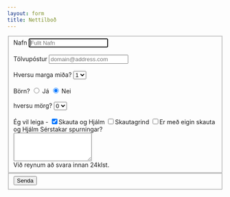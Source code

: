```yaml
---
layout: form
title: Nettilboð
---
```

<form>
  <fieldset class="account-info">
    <label for='name'> Nafn </label>
    <input type="text" name="name" placeholder="Fullt Nafn" required autofocus>
    <br>
    <br>
    <label for='name'> Tölvupóstur </label>
    <input type="email" name="email" placeholder="domain@address.com" required>
    <br>
    <br>
    <label for='name'> Hversu marga miða? </label>
    <select name="midar">
    <option value="1" selected>1</option>
    <option value="2">2</option>
    <option value="3">3</option>
    <option value="4">4</option>
    <option value="5">5</option>
    </select>
    <br>
    <br>
    <label for='born'> Börn? </label>
    <input type="radio" name="born" value="Yes"> Já
    <input type="radio" name="born" value="No" checked> Nei
    <br>
    <Br>
    <label for='name'> hversu mörg? </label> 
        <select name="bornfjoldi">
        <option value="0" selected>0</option>
        <option value="1">1</option>
        <option value="2">2</option>
        <option value="3">3</option>
        <option value="4">4</option>
        <option value="5">5</option>
        </select>
    <br>
    <br>
    <label for='name'> Ég vil leiga - </label> 
      <input type="checkbox" name="SogH" value="skautaoghjalm" checked>Skauta og Hjálm
      <input type="checkbox" name="grind" value="skautagrind">Skautagrind
      <input type="checkbox" name="eignSogH"           value="eigin">Er með eigin skauta og Hjálm
    </label>
    <label>
        Sérstakar spurningar?
        <br>
        <textarea rows="4" name="comment" required></textarea>
        <br>
        Við reynum að svara innan 24klst. 
    </label>
  </fieldset>
  <div class="buttonholder">
  <fieldset class="account-action">
    <input class="btn" type="submit" name="submit" value="Senda">
  </fieldset>
  </div>
</form>
